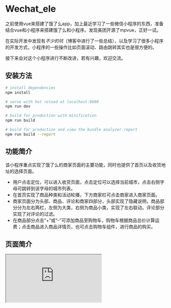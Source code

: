 # Wechat_ele

之前使用vue来搭建了饿了么app，加上最近学习了一些微信小程序的东西，准备结合vue和小程序来搭建饿了么和小程序。发现美团开源了mpvue，正好一试。

在实际开发中发现有*不少的坑*（博客中进行了一些总结），以及学习了很多小程序的开发方式，小程序的一些操作比如页面滚动、路由跳转其实也是很方便的。

接下来会对这个小程序进行不断改进，若有兴趣，欢迎交流。

## 安装方法

``` bash
# install dependencies
npm install

# serve with hot reload at localhost:8080
npm run dev

# build for production with minification
npm run build

# build for production and view the bundle analyzer report
npm run build --report
```

## 功能简介
该小程序重点实现了饿了么的商家页面的主要功能，同时也提供了首页以及收货地址的选择页面。
+ 用户点击定位，可以进入收货页面，点击定位可以选择当前城市，点击右侧字母可跳转到该字母的城市列表。
+ 在首页实现了商品种类和活动轮播，下方商家栏可点击商家进入商家页面。
+ 商家页面分为头部、商品、评论和商家四部分，头部实现了隐藏说明，商品部分分为左右两栏，左侧为大类，右侧为商品小类，实现了左右联动。评论部分实现了对评论的过滤。
+ 在商品部分点击“+”或“-”可添加商品至购物车，购物车根据商品总价计算运费；点击商品进入商品详情页，也可点击购物车组件，进行商品的购买。

## 页面简介

<iframe src="https://github.com/zhaoangus/wechat_angus/blob/master/static/image/ele.gif">